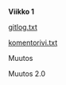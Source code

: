 **Viikko 1**

[gitlog.txt](https://github.com/juleht/ot-harjoitustyo/blob/master/laskarit/viikko1/gitlog.txt)

[komentorivi.txt](https://github.com/juleht/ot-harjoitustyo/blob/master/laskarit/viikko1/komentorivi.txt)

Muutos


Muutos 2.0
